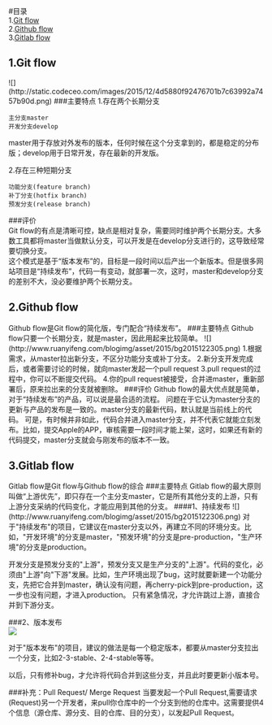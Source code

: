 #目录  
1.[Git flow](#1)  
2.[Github flow](#2)  
3.[Gitlab flow](#3) 

<h2 id='1'>1.Git flow</h2>
![](http://static.codeceo.com/images/2015/12/4d5880f92476701b7c63992a7457b90d.png)  
###主要特点  
1.存在两个长期分支  

```
主分支master
开发分支develop
```  
master用于存放对外发布的版本，任何时候在这个分支拿到的，都是稳定的分布版；develop用于日常开发，存在最新的开发版。  

2.存在三种短期分支  

```  
功能分支(feature branch)   
补丁分支(hotfix branch)  
预发分支(release branch)  
```  

###评价  
Git flow的有点是清晰可控，缺点是相对复杂，需要同时维护两个长期分支。大多数工具都将master当做默认分支，可以开发是在develop分支进行的，这导致经常要切换分支。  
这个模式是基于“版本发布”的，目标是一段时间以后产出一个新版本。但是很多网站项目是“持续发布”，代码一有变动，就部署一次，这时，master和develop分支的差别不大，没必要维护两个长期分支。  

<h2 id='2'>2.Github flow</h2>Github flow是Git flow的简化版，专门配合“持续发布”。   
###主要特点   
Github flow只要一个长期分支，就是master，因此用起来比较简单。 
![](http://www.ruanyifeng.com/blogimg/asset/2015/bg2015122305.png)  
1.根据需求，从master拉出新分支，不区分功能分支或补丁分支。  
2.新分支开发完成后，或者需要讨论的时候，就向master发起一个pull request   
3.pull request的过程中，你可以不断提交代码。  
4.你的pull request被接受，合并进master，重新部署后，原来拉出来的分支就被删除。  
###评价  
Github flow的最大优点就是简单，对于“持续发布”的产品，可以说是最合适的流程。  
问题在于它认为master分支的更新与产品的发布是一致的。master分支的最新代码，默认就是当前线上的代码。  
可是，有时候并非如此，代码合并进入master分支，并不代表它就能立刻发布。比如，提交Apple的APP，审核需要一段时间才能上架，这时，如果还有新的代码提交，master分支就会与刚发布的版本不一致。   


<h2 id='3'>3.Gitlab flow</h2> Gitlab flow是Git flow与Github flow的综合   
###主要特点  
Gitlab flow的最大原则叫做“上游优先”，即只存在一个主分支master，它是所有其他分支的上游，只有上游分支采纳的代码变化，才能应用到其他的分支。  
####1、持续发布  
![](http://www.ruanyifeng.com/blogimg/asset/2015/bg2015122306.png)  
对于"持续发布"的项目，它建议在master分支以外，再建立不同的环境分支。比如，"开发环境"的分支是master，"预发环境"的分支是pre-production，"生产环境"的分支是production。  

开发分支是预发分支的"上游"，预发分支又是生产分支的"上游"。代码的变化，必须由"上游"向"下游"发展。比如，生产环境出现了bug，这时就要新建一个功能分支，先把它合并到master，确认没有问题，再cherry-pick到pre-production，这一步也没有问题，才进入production。
只有紧急情况，才允许跳过上游，直接合并到下游分支。  

###2、版本发布  
![](http://www.ruanyifeng.com/blogimg/asset/2015/bg2015122307.png)  

对于"版本发布"的项目，建议的做法是每一个稳定版本，都要从master分支拉出一个分支，比如2-3-stable、2-4-stable等等。  


以后，只有修补bug，才允许将代码合并到这些分支，并且此时要更新小版本号。  

###补充：Pull Request/ Merge Request
当要发起一个Pull Request,需要请求(Request)另一个开发者，来pull你仓库中的一个分支到他的仓库中。这需要提供4个信息（源仓库、源分支、目的仓库、目的分支），以发起Pull Request。


